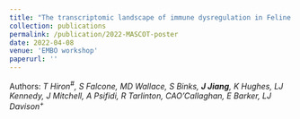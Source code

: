 ```yaml
---
title: "The transcriptomic landscape of immune dysregulation in Feline Infectious Peritonitis (FIP) - a fatal complication of systemic feline coronavirus infection"
collection: publications
permalink: /publication/2022-MASCOT-poster
date: 2022-04-08
venue: 'EMBO workshop'
paperurl: ''
---
```


Authors: *T Hiron<sup>#</sup>, S Falcone, MD Wallace, S Binks, __J Jiang__, K Hughes, LJ Kennedy, J Mitchell, A Psifidi, R Tarlinton, CAO’Callaghan, E Barker, LJ Davison<sup>+</sup>*

